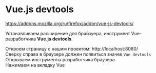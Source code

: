 # Vue.js devtools
https://addons.mozilla.org/ru/firefox/addon/vue-js-devtools/  

Устанавливаем расширение для брайзуера, инструмент Vue-разработчика **Vue.js devtools**.

Откроем страницу с нашим проектом: http://localhost:8080/  
Сверху справа в браузере должен появиться значек `Vue devtools`  
Открываем инструменты разработчика браузера  
Нажимаем на вкладку Vue